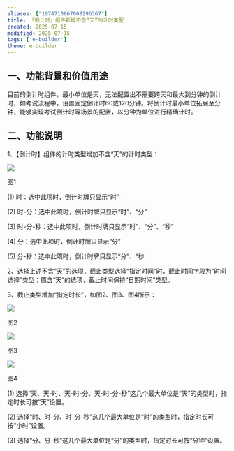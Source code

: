 ```yaml
---
aliases: ["1974710667008296367"]
title: 「倒计时」组件新增不含“天”的计时类型
created: 2025-07-15
modified: 2025-07-15
tags: ['e-builder']
theme: e-builder
---
```


## 一、**功能背景和价值用途**

目前的倒计时组件，最小单位是天，无法配置出不需要跨天和最大到分钟的倒计时，如考试流程中，设置固定倒计时60或120分钟。将倒计时最小单位拓展至分钟，能够实现考试倒计时等场景的配置，以分钟为单位进行精确计时。

## 二、**功能说明**

1、【倒计时】组件的计时类型增加不含“天”的计时类型：

![](a9e1e7e6eb09b791208c155d8796d688.jpg)

图1

(1) 时：选中此项时，倒计时牌只显示“时”

(2) 时-分：选中此项时，倒计时牌只显示“时”、“分”

(3) 时-分-秒：选中此项时，倒计时牌只显示“时”、“分”、“秒”

(4) 分：选中此项时，倒计时牌只显示“分”

(5) 分-秒：选中此项时，倒计时牌只显示“分”、“秒

2、选择上述不含“天”的选项，截止类型选择“指定时间”时，截止时间字段为“时间选择”类型；原含“天”的选项，截止时间保持“日期时间”类型。

3、截止类型增加“指定时长”，如图2、图3、图4所示：

![](c3a95f294b60526f9c1361cd6ad3c3ba.jpg)

图2

![](d78bf1a4b05fbe7f74e0164237b1358f.jpg)

图3

![](34894c6c40eb886a76b428bccfb1bd69.jpg)

图4

(1) 选择“天、天-时、天-时-分、天-时-分-秒”这几个最大单位是“天”的类型时，指定时长可按“天”设置。

(2) 选择“时、时-分、时-分-秒”这几个最大单位是“时”的类型时，指定时长可按“小时”设置。

(3) 选择“分、分-秒”这几个最大单位是“分”的类型时，指定时长可按“分钟”设置。